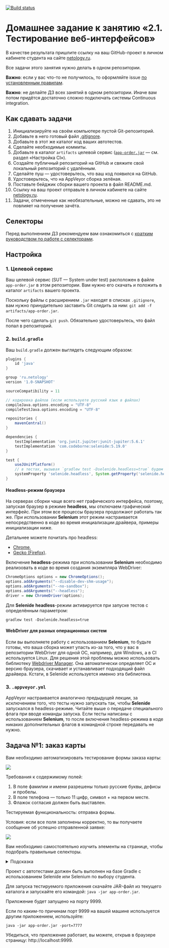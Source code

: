 [![Build status](https://ci.appveyor.com/api/projects/status/4lnnixn97gvsjnyo?svg=true)](https://ci.appveyor.com/project/safaleks/homework-selenium)

# Домашнее задание к занятию «2.1. Тестирование веб-интерфейсов»

В качестве результата пришлите ссылку на ваш GitHub-проект в личном кабинете студента на сайте [netology.ru](https://netology.ru).

Все задачи этого занятия нужно делать в одном репозитории.

**Важно**: если у вас что-то не получилось, то оформляйте issue [по установленным правилам](../report-requirements.md).

**Важно**: не делайте ДЗ всех занятий в одном репозитории. Иначе вам потом придётся достаточно сложно подключать системы Continuous integration.

## Как сдавать задачи

1. Инициализируйте на своём компьютере пустой Git-репозиторий.
1. Добавьте в него готовый файл [.gitignore](../.gitignore).
1. Добавьте в этот же каталог код ваших автотестов.
1. Сделайте необходимые коммиты.
1. Добавьте в каталог `artifacts` целевой сервис ([`app-order.jar`](app-order.jar) — см. раздел «Настройка CI»).
1. Создайте публичный репозиторий на GitHub и свяжите свой локальный репозиторий с удалённым.
1. Сделайте пуш — удостоверьтесь, что ваш код появился на GitHub.
1. Удостоверьтесь, что на AppVeyor сборка зелёная.
1. Поставьте бейджик сборки вашего проекта в файл README.md.
1. Ссылку на ваш проект отправьте в личном кабинете на сайте [netology.ru](https://netology.ru).
1. Задачи, отмеченные как необязательные, можно не сдавать, это не повлияет на получение зачёта.

## Селекторы

Перед выполнением ДЗ рекомендуем вам ознакомиться с [кратким руководством по работе с селекторами](selectors.md).

## Настройка
    
### 1. Целевой сервис

Ваш целевой сервис (SUT — System under test) расположен в файле `app-order.jar` в этом репозитории. Вам нужно его скачать и положить в каталог `artifacts` вашего проекта.

Поскольку файлы с расширением `.jar` находят в списках `.gitignore`, вам нужно принудительно заставить Git следить за ним: `git add -f artifacts/app-order.jar`.

После чего сделать `git push`. Обязательно удостоверьтесь, что файл попал в репозиторий.

### 2. `build.gradle`

Ваш `build.gradle` должен выглядеть следующим образом:

```groovy
plugins {
    id 'java'
}

group 'ru.netology'
version '1.0-SNAPSHOT'

sourceCompatibility = 11

// кодировка файлов (если используете русский язык в файлах)
compileJava.options.encoding = "UTF-8"
compileTestJava.options.encoding = "UTF-8"

repositories {
    mavenCentral()
}

dependencies {
    testImplementation 'org.junit.jupiter:junit-jupiter:5.6.1'
    testImplementation 'com.codeborne:selenide:5.19.0'
}

test {
    useJUnitPlatform()
    // в тестах, вызывая `gradlew test -Dselenide.headless=true` будем передавать этот параметр в JVM (где его подтянет Selenide)
    systemProperty 'selenide.headless', System.getProperty('selenide.headless')
}
```

#### **Headless-режим браузера**

На серверах сборки чаще всего нет графического интерфейса, поэтому, запуская браузер в режиме **headless**, мы отключаем графический интерфейс. При этом все процессы браузера продолжают работать так же. 
При использовании **Selenium** этот режим настраивается непосредственно в коде во время инициализации драйвера, примеры инициализации ниже.

Детальнее можете почитать про headless:
- [Chrome](https://www.chromestatus.com/features/5678767817097216),
- [Gecko (Firefox)](https://developer.mozilla.org/en-US/docs/Mozilla/Firefox/Headless_mode).

Включение **headless**-режима при использовании **Selenium** необходимо реализовать в коде во время создания экземпляра WebDriver:  

```java
ChromeOptions options = new ChromeOptions();
options.addArguments("--disable-dev-shm-usage");
options.addArguments("--no-sandbox");
options.addArguments("--headless");
driver = new ChromeDriver(options);
```

Для **Selenide** **headless**-режим активируется при запуске тестов с определённым параметром:  
```
gradlew test -Dselenide.headless=true
```

#### **WebDriver для разных операционных систем**

Если вы выполняете работу с использованием **Selenium**, то будьте готовы, что ваша сборка может упасть из-за того, что у вас в репозитории WebDriver для одной ОС, например, для Windows, а в CI используется Linux. Для решения этой проблемы можно использовать библиотеку [Webdriver Manager](https://github.com/bonigarcia/webdrivermanager). Она автоматически определяет ОС и версию браузера, скачивает и устанавливает подходящий файл драйвера. Кстати, в Selenide используется именно эта библиотека.

### 3. `.appveyor.yml`

AppVeyor настраивается аналогично предыдущей лекции, за исключением того, что тесты нужно запускать так, чтобы **Selenide** запускался в headless-режиме. Читайте выше о передаче специального флага при вводе команды запуска. Если тесты написаны с использованием **Selenium**, то после включения headless-режима в коде никаких дополнительных флагов в командной строке передавать не нужно.

## Задача №1: заказ карты

Вам необходимо автоматизировать тестирование формы заказа карты:

![](pic/order.png)

Требования к содержимому полей:
1. В поле фамилии и имени разрешены только русские буквы, дефисы и пробелы.
2. В поле телефона — только 11 цифр, символ + на первом месте.
3. Флажок согласия должен быть выставлен.

Тестируемая функциональность: отправка формы.

Условия: если все поля заполнены корректно, то вы получаете сообщение об успешно отправленной заявке:

![](pic/success.jpg)

Вам необходимо самостоятельно изучить элементы на странице, чтобы подобрать правильные селекторы.

<details>
    <summary>Подсказка</summary>

    Смотрите на `data-test-id` и внутри него ищите нужный вам `input` — используйте вложенность для селекторов.
</details>

Проект с автотестами должен быть выполнен на базе Gradle с использованием Selenide или Selenium по выбору студента.

Для запуска тестируемого приложения скачайте JAR-файл из текущего каталога и запускайте его командой:
`java -jar app-order.jar`.

Приложение будет запущено на порту 9999.

Если по каким-то причинам порт 9999 на вашей машине используется другим приложением, используйте:

`java -jar app-order.jar -port=7777`

Убедиться, что приложение работает, вы можете, открыв в браузере страницу: http://localhost:9999.

